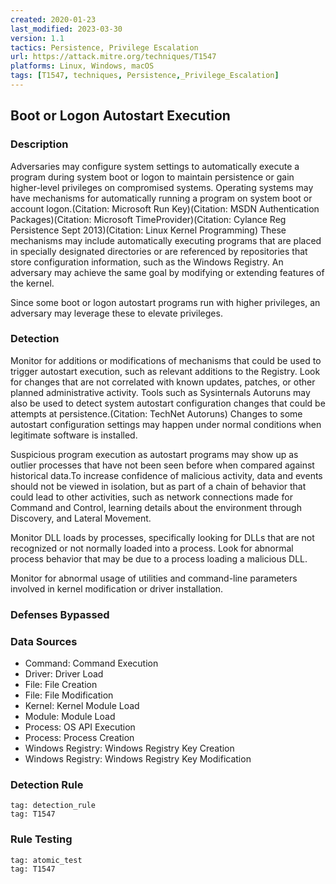 ```yaml
---
created: 2020-01-23
last_modified: 2023-03-30
version: 1.1
tactics: Persistence, Privilege Escalation
url: https://attack.mitre.org/techniques/T1547
platforms: Linux, Windows, macOS
tags: [T1547, techniques, Persistence,_Privilege_Escalation]
---
```


## Boot or Logon Autostart Execution

### Description

Adversaries may configure system settings to automatically execute a program during system boot or logon to maintain persistence or gain higher-level privileges on compromised systems. Operating systems may have mechanisms for automatically running a program on system boot or account logon.(Citation: Microsoft Run Key)(Citation: MSDN Authentication Packages)(Citation: Microsoft TimeProvider)(Citation: Cylance Reg Persistence Sept 2013)(Citation: Linux Kernel Programming) These mechanisms may include automatically executing programs that are placed in specially designated directories or are referenced by repositories that store configuration information, such as the Windows Registry. An adversary may achieve the same goal by modifying or extending features of the kernel.

Since some boot or logon autostart programs run with higher privileges, an adversary may leverage these to elevate privileges.

### Detection

Monitor for additions or modifications of mechanisms that could be used to trigger autostart execution, such as relevant additions to the Registry. Look for changes that are not correlated with known updates, patches, or other planned administrative activity. Tools such as Sysinternals Autoruns may also be used to detect system autostart configuration changes that could be attempts at persistence.(Citation: TechNet Autoruns)  Changes to some autostart configuration settings may happen under normal conditions when legitimate software is installed. 

Suspicious program execution as autostart programs may show up as outlier processes that have not been seen before when compared against historical data.To increase confidence of malicious activity, data and events should not be viewed in isolation, but as part of a chain of behavior that could lead to other activities, such as network connections made for Command and Control, learning details about the environment through Discovery, and Lateral Movement.

Monitor DLL loads by processes, specifically looking for DLLs that are not recognized or not normally loaded into a process. Look for abnormal process behavior that may be due to a process loading a malicious DLL.

Monitor for abnormal usage of utilities and command-line parameters involved in kernel modification or driver installation.

### Defenses Bypassed



### Data Sources

  - Command: Command Execution
  -  Driver: Driver Load
  -  File: File Creation
  -  File: File Modification
  -  Kernel: Kernel Module Load
  -  Module: Module Load
  -  Process: OS API Execution
  -  Process: Process Creation
  -  Windows Registry: Windows Registry Key Creation
  -  Windows Registry: Windows Registry Key Modification
### Detection Rule

```query
tag: detection_rule
tag: T1547
```

### Rule Testing

```query
tag: atomic_test
tag: T1547
```
